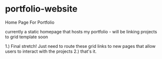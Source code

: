 # portfolio-website
Home Page For Portfolio


currently a static homepage that hosts my portfolio - will be linking projects to grid template soon

1.) Final stretch! Just need to route these grid links to new pages that allow users to interact with the projects
2.) that's it.
